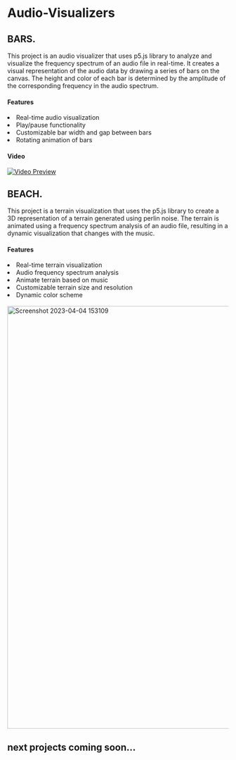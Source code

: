 # Audio-Visualizers
## BARS.
This project is an audio visualizer that uses p5.js library to analyze and visualize the frequency spectrum of an audio file in real-time. 
It creates a visual representation of the audio data by drawing a series of bars on the canvas. The height and color of each bar is determined by 
the amplitude of the corresponding frequency in the audio spectrum.

#### Features
<li>Real-time audio visualization</li>
<li>Play/pause functionality</li>
<li>Customizable bar width and gap between bars</li>
<li>Rotating animation of bars</li>

#### Video

[![Video Preview](https://img.youtube.com/vi/ui64DrWp_Go/maxresdefault.jpg)](https://www.youtube.com/watch?v=ui64DrWp_Go)




## BEACH.
This project is a terrain visualization that uses the p5.js library to create a 3D representation of a terrain generated using perlin noise. The terrain is animated using a frequency spectrum analysis of an audio file, resulting in a dynamic visualization that changes with the music.

#### Features 
<li>Real-time terrain visualization</li>
<li>Audio frequency spectrum analysis</li>
<li>Animate terrain based on music</li>
<li>Customizable terrain size and resolution</li>
<li>Dynamic color scheme</li>
<br>
<img width="960" alt="Screenshot 2023-04-04 153109" src="https://user-images.githubusercontent.com/74207315/229780474-af86c0dd-380f-476a-ba5b-d3773d17cf55.png">

## next projects coming soon...
